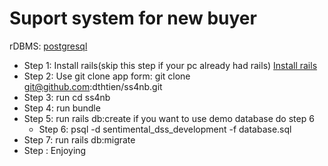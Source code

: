 # Suport system for new buyer
rDBMS: [postgresql](https://www.postgresql.org/) 
- Step 1: Install rails(skip this step if your pc already had rails)
  [Install rails](https://gorails.com/setup/ubuntu/16.04)
- Step 2: Use git clone app form: git clone git@github.com:dthtien/ss4nb.git
- Step 3: run cd ss4nb
- Step 4: run bundle
- Step 5: run rails db:create
  if you want to use demo database do step 6
  - Step 6:  psql -d sentimental_dss_development -f database.sql
- Step 7: run rails db:migrate
- Step : Enjoying